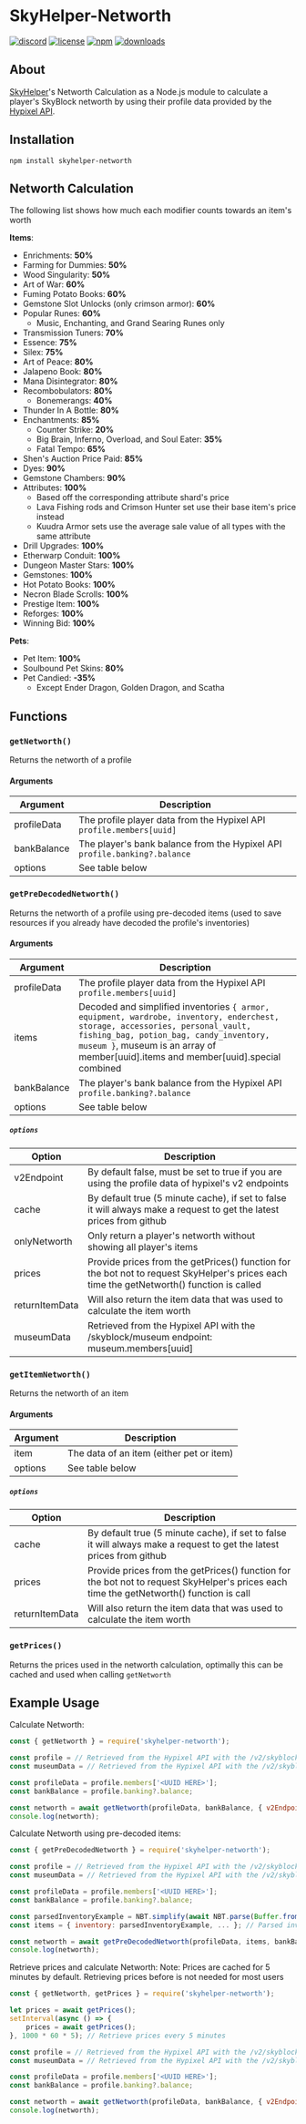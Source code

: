 ﻿# SkyHelper-Networth

[![discord](https://img.shields.io/discord/720018827433345138?logo=discord)](https://discord.com/invite/fd4Be4W)
[![license](https://img.shields.io/badge/license-MIT-green)](LICENSE)
[![npm](https://img.shields.io/npm/v/skyhelper-networth)](https://npmjs.com/package/skyhelper-networth)
[![downloads](https://img.shields.io/npm/dm/skyhelper-networth)](https://npmjs.com/package/skyhelper-networth)

## About

[SkyHelper](https://skyhelper.altpapier.dev/)'s Networth Calculation as a Node.js module to calculate a player's SkyBlock networth by using their profile data provided by the [Hypixel API](https://api.hypixel.net/).

## Installation

```
npm install skyhelper-networth
```

## Networth Calculation

The following list shows how much each modifier counts towards an item's worth

**Items**:

- Enrichments: **50%**
- Farming for Dummies: **50%**
- Wood Singularity: **50%**
- Art of War: **60%**
- Fuming Potato Books: **60%**
- Gemstone Slot Unlocks (only crimson armor): **60%**
- Popular Runes: **60%**
  - Music, Enchanting, and Grand Searing Runes only
- Transmission Tuners: **70%**
- Essence: **75%**
- Silex: **75%**
- Art of Peace: **80%**
- Jalapeno Book: **80%**
- Mana Disintegrator: **80%**
- Recombobulators: **80%**
  - Bonemerangs: **40%**
- Thunder In A Bottle: **80%**
- Enchantments: **85%**
  - Counter Strike: **20%**
  - Big Brain, Inferno, Overload, and Soul Eater: **35%**
  - Fatal Tempo: **65%**
- Shen's Auction Price Paid: **85%**
- Dyes: **90%**
- Gemstone Chambers: **90%**
- Attributes: **100%**
  - Based off the corresponding attribute shard's price
  - Lava Fishing rods and Crimson Hunter set use their base item's price instead
  - Kuudra Armor sets use the average sale value of all types with the same attribute
- Drill Upgrades: **100%**
- Etherwarp Conduit: **100%**
- Dungeon Master Stars: **100%**
- Gemstones: **100%**
- Hot Potato Books: **100%**
- Necron Blade Scrolls: **100%**
- Prestige Item: **100%**
- Reforges: **100%**
- Winning Bid: **100%**

**Pets**:

- Pet Item: **100%**
- Soulbound Pet Skins: **80%**
- Pet Candied: **-35%**
  - Except Ender Dragon, Golden Dragon, and Scatha

## Functions

### `getNetworth()`

Returns the networth of a profile

#### Arguments

| Argument    | Description                                                               |
| ----------- | ------------------------------------------------------------------------- |
| profileData | The profile player data from the Hypixel API `profile.members[uuid]`      |
| bankBalance | The player's bank balance from the Hypixel API `profile.banking?.balance` |
| options     | See table below                                                           |

### `getPreDecodedNetworth()`

Returns the networth of a profile using pre-decoded items (used to save resources if you already have decoded the profile's inventories)

#### Arguments

| Argument    | Description                                                                                                                                                                                                                                                    |
| ----------- | -------------------------------------------------------------------------------------------------------------------------------------------------------------------------------------------------------------------------------------------------------------- |
| profileData | The profile player data from the Hypixel API `profile.members[uuid]`                                                                                                                                                                                           |
| items       | Decoded and simplified inventories `{ armor, equipment, wardrobe, inventory, enderchest, storage, accessories, personal_vault, fishing_bag, potion_bag, candy_inventory, museum }`, museum is an array of member[uuid].items and member[uuid].special combined |
| bankBalance | The player's bank balance from the Hypixel API `profile.banking?.balance`                                                                                                                                                                                      |
| options     | See table below                                                                                                                                                                                                                                                |

##### `options`

| Option         | Description                                                                                                                               |
| -------------- | ----------------------------------------------------------------------------------------------------------------------------------------- |
| v2Endpoint     | By default false, must be set to true if you are using the profile data of hypixel's v2 endpoints                                         |
| cache          | By default true (5 minute cache), if set to false it will always make a request to get the latest prices from github                      |
| onlyNetworth   | Only return a player's networth without showing all player's items                                                                        |
| prices         | Provide prices from the getPrices() function for the bot not to request SkyHelper's prices each time the getNetworth() function is called |
| returnItemData | Will also return the item data that was used to calculate the item worth                                                                  |
| museumData     | Retrieved from the Hypixel API with the /skyblock/museum endpoint: museum.members[uuid]                                                   |

### `getItemNetworth()`

Returns the networth of an item

#### Arguments

| Argument | Description                              |
| -------- | ---------------------------------------- |
| item     | The data of an item (either pet or item) |
| options  | See table below                          |

##### `options`

| Option         | Description                                                                                                                             |
| -------------- | --------------------------------------------------------------------------------------------------------------------------------------- |
| cache          | By default true (5 minute cache), if set to false it will always make a request to get the latest prices from github                    |
| prices         | Provide prices from the getPrices() function for the bot not to request SkyHelper's prices each time the getNetworth() function is call |
| returnItemData | Will also return the item data that was used to calculate the item worth                                                                |

### `getPrices()`

Returns the prices used in the networth calculation, optimally this can be cached and used when calling `getNetworth`

## Example Usage

Calculate Networth:

```js
const { getNetworth } = require('skyhelper-networth');

const profile = // Retrieved from the Hypixel API with the /v2/skyblock/profiles endpoint: profiles[index]
const museumData = // Retrieved from the Hypixel API with the /v2/skyblock/museum endpoint: museum.members[uuid]

const profileData = profile.members['<UUID HERE>'];
const bankBalance = profile.banking?.balance;

const networth = await getNetworth(profileData, bankBalance, { v2Endpoint: true, museumData });
console.log(networth);
```

Calculate Networth using pre-decoded items:

```js
const { getPreDecodedNetworth } = require('skyhelper-networth');

const profile = // Retrieved from the Hypixel API with the /v2/skyblock/profiles endpoint: profiles[index]
const museumData = // Retrieved from the Hypixel API with the /v2/skyblock/museum endpoint: museum.members[uuid]

const profileData = profile.members['<UUID HERE>'];
const bankBalance = profile.banking?.balance;

const parsedInventoryExample = NBT.simplify(await NBT.parse(Buffer.from(profileData.inventory.inv_contents, 'base64')));
const items = { inventory: parsedInventoryExample, ... }; // Parsed inventories see ./examples/items.json for object format and required keys

const networth = await getPreDecodedNetworth(profileData, items, bankBalance, { v2Endpoint: true });
console.log(networth);
```

Retrieve prices and calculate Networth:
Note: Prices are cached for 5 minutes by default. Retrieving prices before is not needed for most users

```js
const { getNetworth, getPrices } = require('skyhelper-networth');

let prices = await getPrices();
setInterval(async () => {
	prices = await getPrices();
}, 1000 * 60 * 5); // Retrieve prices every 5 minutes

const profile = // Retrieved from the Hypixel API with the /v2/skyblock/profiles endpoint: profiles[index]
const museumData = // Retrieved from the Hypixel API with the /v2/skyblock/museum endpoint: museum.members[uuid]

const profileData = profile.members['<UUID HERE>'];
const bankBalance = profile.banking?.balance;

const networth = await getNetworth(profileData, bankBalance, { v2Endpoint: true, prices, museumData });
console.log(networth);
```
